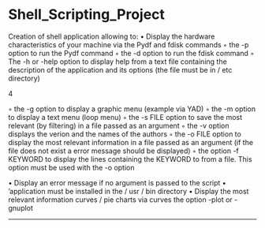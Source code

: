 # Shell_Scripting_Project
Creation of shell application allowing to:
• Display the hardware characteristics of your machine via the
Pydf and fdisk commands
◦ the -p option to run the Pydf command
◦ the -d option to run the fdisk command
◦ The -h or -help option to display help from a text file
containing the description of the application and its options (the file must
be in / etc directory)

4

◦ the -g option to display a graphic menu (example via YAD)
◦ the -m option to display a text menu (loop menu)
◦ the -s FILE option to save the most
relevant (by filtering) in a file passed as an argument
◦ the -v option displays the verion and the names of the authors
◦ the -o FILE option to display the most relevant information
in a file passed as an argument (if the file does not exist a
error message should be displayed)
◦ the option -f KEYWORD to display the lines containing the KEYWORD to
from a file. This option must be used with the -o option

• Display an error message if no argument is passed to the script
• ’application must be installed in the / usr / bin directory
• Display the most relevant information curves / pie charts via
curves the option -plot or -gnuplot
-------------------------------------------------- -------------------------------------------------- -----------
